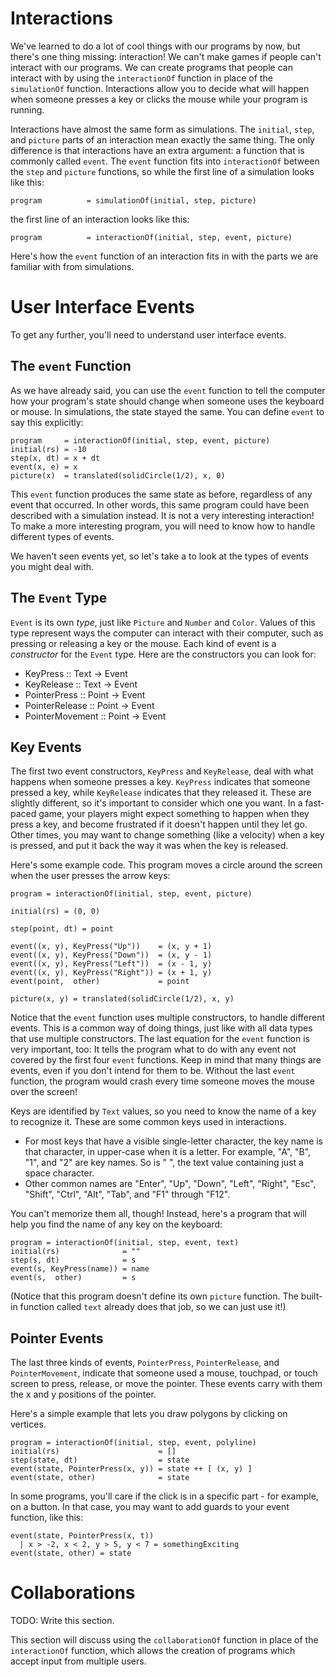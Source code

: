 Interactions
============

We've learned to do a lot of cool things with our programs by now, but there's
one thing missing: interaction! We can't make games if people can't interact
with our programs. We can create programs that people can interact with by using
the `interactionOf` function in place of the `simulationOf` function.
Interactions allow you to decide what will happen when someone presses a key or
clicks the mouse while your program is running.

Interactions have almost the same form as simulations. The `initial`, `step`,
and `picture` parts of an interaction mean exactly the same thing.  The only
difference is that interactions have an extra argument: a function that is
commonly called `event`.  The `event` function fits into `interactionOf` between
the `step` and `picture` functions, so while the first line of a simulation
looks like this:

    program          = simulationOf(initial, step, picture)

the first line of an interaction looks like this:

    program          = interactionOf(initial, step, event, picture)

Here's how the `event` function of an interaction fits in with the parts we are
familiar with from simulations.

User Interface Events
=====================

To get any further, you'll need to understand user interface events.

The `event` Function
--------------------

As we have already said, you can use the `event` function to tell the computer
how your program's state should change when someone uses the keyboard or mouse.
In simulations, the state stayed the same.  You can define `event` to say this
explicitly:

    program     = interactionOf(initial, step, event, picture)
    initial(rs) = -10
    step(x, dt) = x + dt
    event(x, e) = x
    picture(x)  = translated(solidCircle(1/2), x, 0)

This `event` function produces the same state as before, regardless of any event
that occurred.  In other words, this same program could have been described with
a simulation instead.  It is not a very interesting interaction!  To make a more
interesting program, you will need to know how to handle different types of
events. 

We haven't seen events yet, so let's take a to look at the types of events you
might deal with.

The `Event` Type
----------------

`Event` is its own *type*, just like `Picture` and `Number` and `Color`.  Values
of this type represent ways the computer can interact with their computer, such
as pressing or releasing a key or the mouse.  Each kind of event is a
*constructor* for the `Event` type.  Here are the constructors you can look for:

* KeyPress :: Text -> Event
* KeyRelease :: Text -> Event
* PointerPress :: Point -> Event
* PointerRelease :: Point -> Event
* PointerMovement :: Point -> Event

Key Events
----------

The first two event constructors, `KeyPress` and `KeyRelease`, deal with what
happens when someone presses a key.  `KeyPress` indicates that someone pressed a
key, while `KeyRelease` indicates that they released it.  These are slightly
different, so it's important to consider which one you want.  In a fast-paced
game, your players might expect something to happen when they press a key, and
become frustrated if it doesn't happen until they let go.  Other times, you may
want to change something (like a velocity) when a key is pressed, and put it
back the way it was when the key is released.

Here's some example code.  This program moves a circle around the screen when
the user presses the arrow keys:

    program = interactionOf(initial, step, event, picture)

    initial(rs) = (0, 0)

    step(point, dt) = point

    event((x, y), KeyPress("Up"))    = (x, y + 1)
    event((x, y), KeyPress("Down"))  = (x, y - 1)
    event((x, y), KeyPress("Left"))  = (x - 1, y)
    event((x, y), KeyPress("Right")) = (x + 1, y)
    event(point,  other)             = point

    picture(x, y) = translated(solidCircle(1/2), x, y)

Notice that the `event` function uses multiple constructors, to handle different
events.  This is a common way of doing things, just like with all data types
that use multiple constructors.  The last equation for the `event` function is
very important, too:  It tells the program what to do with any event not covered
by the first four `event` functions. Keep in mind that many things are events,
even if you don't intend for them to be.  Without the last `event` function, the
program would crash every time someone moves the mouse over the screen!

Keys are identified by `Text` values, so you need to know the name of a key to
recognize it.  These are some common keys used in interactions.

* For most keys that have a visible single-letter character, the key name is
  that character, in upper-case when it is a letter.  For example, "A", "B",
  "1", and "2" are key names.  So is " ", the text value containing just a space
  character.
* Other common names are "Enter", "Up", "Down", "Left", "Right", "Esc", "Shift",
  "Ctrl", "Alt", "Tab", and "F1" through "F12".

You can't memorize them all, though!  Instead, here's a program that will help
you find the name of any key on the keyboard:

    program = interactionOf(initial, step, event, text)
    initial(rs)              = ""
    step(s, dt)              = s
    event(s, KeyPress(name)) = name
    event(s,  other)         = s

(Notice that this program doesn't define its own `picture` function.  The
built-in function called `text` already does that job, so we can just use it!)

Pointer Events
----------------

The last three kinds of events, `PointerPress`, `PointerRelease`, and
`PointerMovement`, indicate that someone used a mouse, touchpad, or touch screen
to press, release, or move the pointer.  These events carry with them the x and
y positions of the pointer.

Here's a simple example that lets you draw polygons by clicking on vertices.

    program = interactionOf(initial, step, event, polyline)
    initial(rs)                      = []
    step(state, dt)                  = state
    event(state, PointerPress(x, y)) = state ++ [ (x, y) ]
    event(state, other)              = state

In some programs, you'll care if the click is in a specific part - for example,
on a button.  In that case, you may want to add guards to your event function,
like this:

    event(state, PointerPress(x, t))
      | x > -2, x < 2, y > 5, y < 7 = somethingExciting
    event(state, other) = state

Collaborations
==============

TODO: Write this section.

This section will discuss using the `collaborationOf` function in place of the `interactionOf` function,
which allows the creation of programs which accept input from multiple users.
